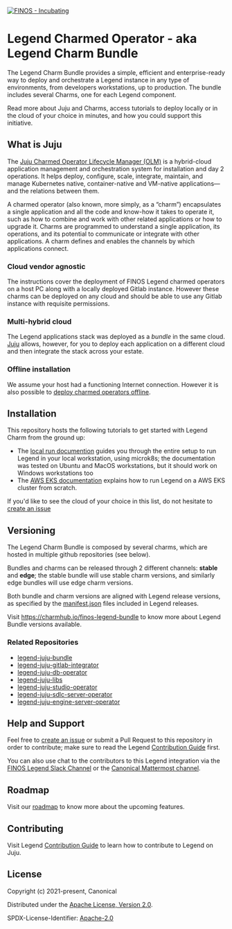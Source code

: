 [![FINOS - Incubating](https://cdn.jsdelivr.net/gh/finos/contrib-toolbox@main/images/badge-incubating.svg)](https://github.com/finos/community/blob/master/governance/Software-Projects/Project-Lifecycle.md#incubating-projects)

# Legend Charmed Operator - aka Legend Charm Bundle
The Legend Charm Bundle provides a simple, efficient and enterprise-ready way to deploy and orchestrate a Legend instance in any type of environments, from developers workstations, up to production. The bundle includes several Charms, one for each Legend component.

Read more about Juju and Charms, access tutorials to deploy locally or in the cloud of your choice in minutes, and how you could support this initiative.

## What is Juju
The [Juju Charmed Operator Lifecycle Manager (OLM)](https://juju.is/docs/olm) is a hybrid-cloud application management and orchestration system for installation and day 2 operations. It helps deploy, configure, scale, integrate, maintain, and manage Kubernetes native, container-native and VM-native applications—and the relations between them.

A charmed operator (also known, more simply, as a “charm”) encapsulates a single application and all the code and know-how it takes to operate it, such as how to combine and work with other related applications or how to upgrade it. Charms are programmed to understand a single application, its operations, and its potential to communicate or integrate with other applications. A charm defines and enables the channels by which applications connect.

### Cloud vendor agnostic
The instructions cover the deployment of FINOS Legend charmed operators on a host PC along with a locally deployed Gitlab instance. However these charms can be deployed on any cloud and should be able to use any Gitlab instance with requisite permissions.

### Multi-hybrid cloud
The Legend applications stack was deployed as a _bundle_ in the same cloud. [Juju](https://juju.is/) allows, however, for you to deploy each application on a different cloud and then integrate the stack across your estate.

### Offline installation
We assume your host had a functioning Internet connection. However it is also possible to [deploy charmed operators offline](https://juju.is/docs/olm/working-offline).

## Installation
This repository hosts the following tutorials to get started with Legend Charm from the ground up:
- The [local run documention](docs/deploy/local.md) guides you through the entire setup to run Legend in your local workstation, using microk8s; the documentation was tested on Ubuntu and MacOS workstations, but it should work on Windows workstations too
- The [AWS EKS documentation](docs/deploy/aws-eks.md) explains how to run Legend on a AWS EKS cluster from scratch.

If you'd like to see the cloud of your choice in this list, do not hesitate to [create an issue](https://github.com/finos/legend-integration-juju/issues)

## Versioning
The Legend Charm Bundle is composed by several charms, which are hosted in multiple github repositories (see below).

Bundles and charms can be released through 2 different channels: **stable** and **edge**; the stable bundle will use stable charm versions, and similarly edge bundles will use edge charm versions.

Both bundle and charm versions are aligned with Legend release versions, as specified by the [manifest.json](https://github.com/finos/legend/tree/master/releases) files included in Legend releases.

Visit https://charmhub.io/finos-legend-bundle to know more about Legend Bundle versions available.

### Related Repositories
- [legend-juju-bundle](https://github.com/finos/legend-juju-bundle)
- [legend-juju-gitlab-integrator](https://github.com/finos/legend-juju-gitlab-integrator)
- [legend-juju-db-operator](https://github.com/finos/legend-juju-db-operator)
- [legend-juju-libs](https://github.com/finos/legend-juju-libs)
- [legend-juju-studio-operator](https://github.com/finos/legend-juju-studio-operator)
- [legend-juju-sdlc-server-operator](https://github.com/finos/legend-juju-sdlc-server-operator)
- [legend-juju-engine-server-operator](https://github.com/finos/legend-juju-engine-server-operator)

## Help and Support
Feel free to [create an issue](https://github.com/finos/legend-integration-juju/issues/new/choose) or submit a Pull Request to this repository in order to contribute; make sure to read the Legend [Contribution Guide](https://github.com/finos/legend/blob/main/CONTRIBUTING.md) first.

You can also use chat to the contributors to this Legend integration via the [FINOS Legend Slack Channel](finos-lf.slack.com) or the [Canonical Mattermost channel](https://chat.charmhub.io/charmhub/channels/charmed-legend).

## Roadmap
Visit our [roadmap](https://github.com/finos/legend#roadmap) to know more about the upcoming features.

## Contributing
Visit Legend [Contribution Guide](https://github.com/finos/legend/blob/main/CONTRIBUTING.md) to learn how to contribute to Legend on Juju.

## License
Copyright (c) 2021-present, Canonical

Distributed under the [Apache License, Version 2.0](http://www.apache.org/licenses/LICENSE-2.0).

SPDX-License-Identifier: [Apache-2.0](https://spdx.org/licenses/Apache-2.0)
